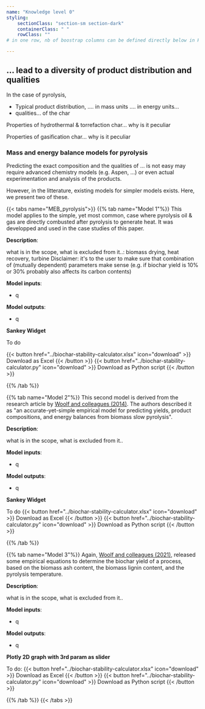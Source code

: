 ```yaml
---
name: "Knowledge level 0"
styling:
    sectionClass: "section-sm section-dark"
    containerClass: " "
    rowClass: ""
# in one row, nb of boostrap columns can be defined directly below in HTML

---
```


## **... lead to a diversity of product distribution and qualities**

<div class="col-md-4 text-left">
In the case of pyrolysis, 

- Typical product distribution, .... in mass units .... in energy units...
- qualities... of the char

Properties of hydrothermal & torrefaction char... why is it peculiar 

Properties of gasification char... why is it peculiar

### **Mass and energy balance models for pyrolysis**
Predicting the exact composition and the qualities of ... is not easy may require advanced chemistry models (e.g. Aspen, ...) or even actual experimentation and analysis of the products.

However, in the litterature, existing models for simpler models exists. Here, we present two of these. 
</div>

<div class="col-md-8 text-left">
{{< tabs name="MEB_pyrolysis">}}
  {{% tab name="Model 1"%}}
  This model applies to the simple, yet most common, case where pyrolysis oil & gas are directly combusted after pyrolysis to generate heat. It was developped and used in the case studies of this paper.

  **Description**:
  
  what is in the scope, what is excluded from it..: biomass drying, heat recovery, turbine
  Disclaimer: it's to the user to make sure that combination of (mutually dependent) parameters make sense (e.g. if biochar yield is 10% or 30% probably also affects its carbon contents)

  **Model inputs**:
  - q
  
  **Model outputs**: 
  - q


  **Sankey Widget**
  
  To do 

  {{< button href="../biochar-stability-calculator.xlsx" icon="download" >}} Download as Excel {{< /button >}}
  {{< button href="../biochar-stability-calculator.py" icon="download" >}} Download as Python script {{< /button >}}

  {{% /tab %}}


  {{% tab name="Model 2"%}}
  This second model is derived from the research article by [Woolf and colleagues (2014)](https://pubs.acs.org/doi/10.1021/es500474q). The authors described it as "an  accurate-yet-simple empirical model for predicting yields, product compositions, and energy balances from biomass slow pyrolysis".

  **Description**:

  what is in the scope, what is excluded from it..

  **Model inputs**:
  - q
  
  **Model outputs**: 
  - q



  **Sankey Widget**
  
  To do 
  {{< button href="../biochar-stability-calculator.xlsx" icon="download" >}} Download as Excel {{< /button >}}
  {{< button href="../biochar-stability-calculator.py" icon="download" >}} Download as Python script {{< /button >}}

  {{% /tab %}}

  {{% tab name="Model 3"%}}
  Again, [Woolf and colleagues (2021)](https://pubs.acs.org/doi/10.1021/acs.est.1c02425), released some empirical equations to determine the biochar yield of a process, based on the biomass ash content, the biomass lignin content, and the pyrolysis temperature.

  **Description**:

  what is in the scope, what is excluded from it..

  **Model inputs**:
  - q
  
  **Model outputs**: 
  - q

  **Plotly 2D graph with 3rd param as slider**
  
  To do: 
  {{< button href="../biochar-stability-calculator.xlsx" icon="download" >}} Download as Excel {{< /button >}}
  {{< button href="../biochar-stability-calculator.py" icon="download" >}} Download as Python script {{< /button >}}

  {{% /tab %}}
{{< /tabs >}}

</div>

